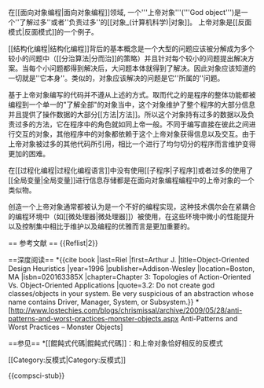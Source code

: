 在[[面向对象编程|面向对象编程]]领域, 一个'''上帝对象'''('''God object''')是一个''了解过多''或者''负责过多''的[[对象_(计算机科学)|对象]]。 上帝对象是[[反面模式|反面模式]]的一个例子。

[[结构化编程|结构化编程]]背后的基本概念是一个大型的问题应该被分解成为多个较小的问题中（[[分治算法|分而治]]的策略）并且针对每个较小的问题提出解决方案。当每个小问题都得到解决后，大问题本体就得到了解决。因此对象应该知道的一切就是''它本身''。类似的，对象应该解决的问题是它''所属的''问题。

基于上帝对象编写的代码并不遵从上述的方式。取而代之的是程序的整体功能都被编程到一个单一的"了解全部"的对象当中，这个对象维护了整个程序的大部分信息并且提供了操作数据的大部分[[方法|方法]]。所以这个对象持有过多的数据以及负责过多的方法，它在程序中的角色就如同上帝一般。不同于编写直接在彼此之间进行交互的对象，其他程序中的对象都依赖于这个上帝对象获得信息以及交互。由于上帝对象被过多的其他代码所引用，相比一个进行了均匀切分的程序而言维护变得更加的困难。

在[[过程化编程|过程化编程语言]]中没有使用[[子程序|子程序]]或者过多的使用了[[全局变量|全局变量]]进行信息存储都是在面向对象编程编程中的上帝对象的一个类似物。

创造一个上帝对象通常都被认为是一个不好的编程实现，这种技术偶尔会在紧耦合的编程环境中（如[[微处理器|微处理器]]）被使用，在这些环境中微小的性能提升以及控制集中相比于维护以及编程的优雅而言是更加重要的。

== 参考文献 ==
{{Reflist|2}}

==深度阅读==
*{{cite book |last=Riel |first=Arthur J. |title=Object-Oriented Design Heuristics |year=1996 |publisher=Addison-Wesley |location=Boston, MA |isbn=020163385X |chapter=Chapter 3: Topologies of Action-Oriented Vs. Object-Oriented Applications |quote=3.2: Do not create god classes/objects in your system. Be very suspicious of an abstraction whose name contains Driver, Manager, System, or Subsystem.}} 
*[http://www.lostechies.com/blogs/chrismissal/archive/2009/05/28/anti-patterns-and-worst-practices-monster-objects.aspx Anti-Patterns and Worst Practices – Monster Objects]

==参见==
*[[餛飩式代碼|餛飩式代碼]]：和上帝对象恰好相反的反模式

[[Category:反模式|Category:反模式]]

{{compsci-stub}}